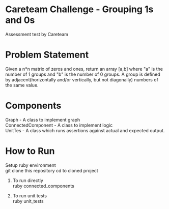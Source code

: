 # Careteam Challenge - Grouping 1s and 0s
Assessment test by Careteam

# Problem Statement
Given a n*n matrix of zeros and ones, return an array [a,b] where "a" is the number of 1 groups and "b" is the number of 0 groups.
A group is defined by adjacent(horizontally and/or vertically, but not diagonally) numbers of the same value.


# Components
Graph - A class to implement graph\
ConnectedComponent - A class to implement logic\
UnitTes - A class which runs assertions against actual and expected output.

# How to Run
Setup ruby environment\
git clone this repository
cd to cloned project

1. To run directly\
   ruby connected_components 
   
2. To run unit tests\
   ruby unit_tests   
